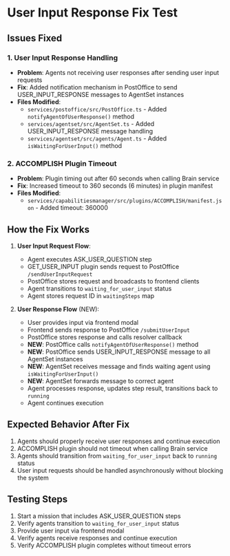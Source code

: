 # User Input Response Fix Test

## Issues Fixed

### 1. User Input Response Handling
- **Problem**: Agents not receiving user responses after sending user input requests
- **Fix**: Added notification mechanism in PostOffice to send USER_INPUT_RESPONSE messages to AgentSet instances
- **Files Modified**:
  - `services/postoffice/src/PostOffice.ts` - Added `notifyAgentOfUserResponse()` method
  - `services/agentset/src/AgentSet.ts` - Added USER_INPUT_RESPONSE message handling
  - `services/agentset/src/agents/Agent.ts` - Added `isWaitingForUserInput()` method

### 2. ACCOMPLISH Plugin Timeout
- **Problem**: Plugin timing out after 60 seconds when calling Brain service
- **Fix**: Increased timeout to 360 seconds (6 minutes) in plugin manifest
- **Files Modified**:
  - `services/capabilitiesmanager/src/plugins/ACCOMPLISH/manifest.json` - Added timeout: 360000

## How the Fix Works

1. **User Input Request Flow**:
   - Agent executes ASK_USER_QUESTION step
   - GET_USER_INPUT plugin sends request to PostOffice `/sendUserInputRequest`
   - PostOffice stores request and broadcasts to frontend clients
   - Agent transitions to `waiting_for_user_input` status
   - Agent stores request ID in `waitingSteps` map

2. **User Response Flow** (NEW):
   - User provides input via frontend modal
   - Frontend sends response to PostOffice `/submitUserInput`
   - PostOffice stores response and calls resolver callback
   - **NEW**: PostOffice calls `notifyAgentOfUserResponse()` method
   - **NEW**: PostOffice sends USER_INPUT_RESPONSE message to all AgentSet instances
   - **NEW**: AgentSet receives message and finds waiting agent using `isWaitingForUserInput()`
   - **NEW**: AgentSet forwards message to correct agent
   - Agent processes response, updates step result, transitions back to `running`
   - Agent continues execution

## Expected Behavior After Fix

1. Agents should properly receive user responses and continue execution
2. ACCOMPLISH plugin should not timeout when calling Brain service
3. Agents should transition from `waiting_for_user_input` back to `running` status
4. User input requests should be handled asynchronously without blocking the system

## Testing Steps

1. Start a mission that includes ASK_USER_QUESTION steps
2. Verify agents transition to `waiting_for_user_input` status
3. Provide user input via frontend modal
4. Verify agents receive responses and continue execution
5. Verify ACCOMPLISH plugin completes without timeout errors
